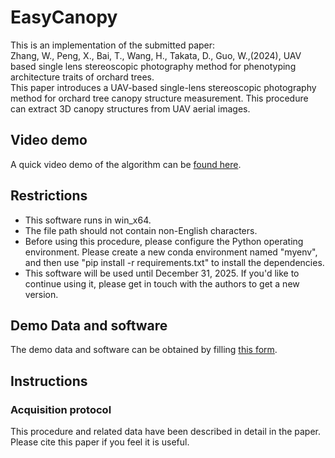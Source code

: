 # EasyCanopy
This is an implementation of the submitted paper:  
Zhang, W., Peng, X., Bai, T., Wang, H., Takata, D., Guo, W.,(2024), UAV based single lens stereoscopic photography method for phenotyping architecture traits of orchard trees.  
This paper introduces a UAV-based single-lens stereoscopic photography method for orchard tree canopy structure measurement. This procedure can extract 3D canopy structures from UAV aerial images.

## Video demo
A quick video demo of the algorithm can be [found here](https://youtu.be/A-MN9hlXiQ4).

## Restrictions
- This software runs in win_x64.
- The file path should not contain non-English characters.
- Before using this procedure, please configure the Python operating environment. Please create a new conda environment named "myenv", and then use "pip install -r requirements.txt" to install the dependencies.
- This software will be used until December 31, 2025. If you'd like to continue using it, please get in touch with the authors to get a new version.

## Demo Data and software
The demo data and software can be obtained by filling [this form](https://forms.gle/6sGscf43bjFsfjpb9).

## Instructions
### Acquisition protocol
This procedure and related data have been described in detail in the paper. Please cite this paper if you feel it is useful.
